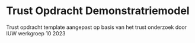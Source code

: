 # Trust Opdracht Demonstratriemodel
 Trust opdracht template aangepast op basis van het trust onderzoek door IUW werkgroep 10  2023
